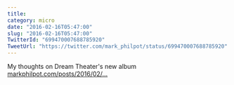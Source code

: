 ```yaml
---
title: 
category: micro
date: "2016-02-16T05:47:00"
slug: "2016-02-16T05:47:00"
TwitterId: "699470007688785920"
TweetUrl: "https://twitter.com/mark_philpot/status/699470007688785920"
---
```


My thoughts on Dream Theater's new album
[markphilpot.com/posts/2016/02/…](https://markphilpot.com/posts/2016/02/15/dream_theater_astonishing/)
